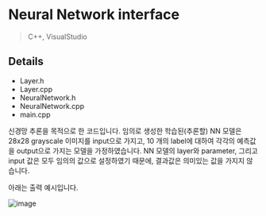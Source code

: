 # Neural Network interface
> C++, VisualStudio

## Details
- Layer.h
- Layer.cpp
- NeuralNetwork.h
- NeuralNetwork.cpp
- main.cpp

신경망 추론을 목적으로 한 코드입니다.
임의로 생성한 학습된(추론할) NN 모델은 28x28 grayscale 이미지를 input으로 가지고, 10 개의 label에 대하여 각각의 예측값을 output으로 가지는 모델을 가정하였습니다.
NN 모델의 layer와 parameter, 그리고 input 값은 모두 임의의 값으로 설정하였기 때문에, 결과값은 의미있는 값을 가지지 않습니다.

아래는 출력 예시입니다.

![image](https://github.com/user-attachments/assets/b84623e8-9164-4d20-b7af-39affe6bb0a7)
